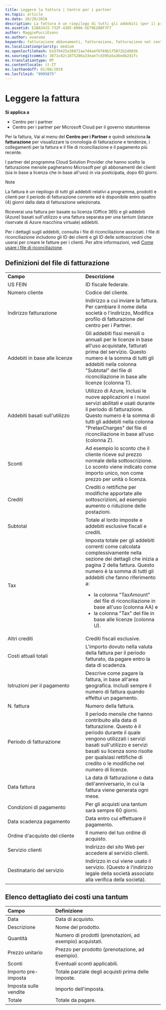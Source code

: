```yaml
---
title: Leggere la fattura | Centro per i partner
ms.topic: article
ms.date: 10/29/2018
description: La fattura è un riepilogo di tutti gli addebiti (per il programma, i prodotti e i clienti) per il periodo mensile corrente. È disponibile nel centro per i Partner.
ms.assetid: E1BA3415-732F-4385-8996-5E79E200F7F7
author: MaggiePucciEvans
ms.author: evansma
keywords: fatturazione abbonamenti, fatturazione, fatturazione nel centro per i partner, centri per i partner fatturazione, leggere la fattura, fattura, fattura del centro per i partner, fattura CSP, dove è la fattura?
ms.localizationpriority: medium
ms.openlocfilehash: b1d70425a38872ae7d4a4f6f69b1f5072b2d603b
ms.sourcegitcommit: 3871c82c1075206a33eae7cd395a5a36edb2d1fc
ms.translationtype: MT
ms.contentlocale: it-IT
ms.lasthandoff: 01/08/2019
ms.locfileid: "8995875"
---
```

# <a name="read-your-bill"></a>Leggere la fattura

**Si applica a**

-  Centro per i partner
-  Centro per i partner per Microsoft Cloud per il governo statunitense


Per la fattura, Vai al menu del **Centro per i Partner** e quindi seleziona **la fatturazione** per visualizzare la cronologia di fatturazione e tendenze, i collegamenti per la fattura e il file di riconciliazione e il pagamento più recente.

I partner del programma Cloud Solution Provider che hanno scelto la fatturazione mensile pagheranno Microsoft per gli abbonamenti dei clienti (sia in base a licenza che in base all'uso) in via posticipata, dopo 60 giorni.

> [!NOTE]  
> La fattura è un riepilogo di tutti gli addebiti relativi a programma, prodotti e clienti per il periodo di fatturazione corrente ed è disponibile entro quattro (4) giorni dalla data di fatturazione selezionata.

Riceverai una fattura per basate su licenza (Office 365) e gli addebiti (Azure) basati sull'utilizzo e una fattura separata per una tantum (istanze riservate di Azure macchina virtuale) addebiti.

Per i dettagli sugli addebiti, consulta i file di riconciliazione associati. I file di riconciliazione includono gli ID dei clienti e gli ID delle sottoscrizioni che userai per creare le fatture per i clienti. Per altre informazioni, vedi [Come usare i file di riconciliazione](use-the-reconciliation-files.md).

## <a name="invoice-file-definitions"></a>Definizioni del file di fatturazione


<table>
<colgroup>
<col width="50%" />
<col width="50%" />
</colgroup>
<tbody>
<tr class="odd">
<td><strong>Campo</strong></td>
<td><strong>Descrizione</strong></td>
</tr>
<tr class="even">
<td>US FEIN</td>
<td>ID fiscale federale.</td>
</tr>
<tr class="odd">
<td>Numero cliente</td>
<td>Codice del cliente.</td>
</tr>
<tr class="even">
<td>Indirizzo fatturazione</td>
<td>Indirizzo a cui inviare la fattura. Per cambiare il nome della società o l'indirizzo, Modifica profilo di fatturazione del centro per i Partner. </td>
</tr>
<tr class="odd">
<td>Addebiti in base alle licenze</td>
<td>Gli addebiti fissi mensili o annuali per le licenze in base all'uso acquistate, fatturati prima del servizio. Questo numero è la somma di tutti gli addebiti nella colonna &quot;Subtotal&quot; del file di riconciliazione in base alle licenze (colonna T).</td>
</tr>
<tr class="even">
<td>Addebiti basati sull'utilizzo</td>
<td>Utilizzo di Azure, inclusi le nuove applicazioni e i nuovi servizi abilitati e usati durante il periodo di fatturazione. Questo numero è la somma di tutti gli addebiti nella colonna &quot;PretaxCharges&quot; del file di riconciliazione in base all'uso (colonna Z).</td>
</tr>
<tr class="odd">
<td>Sconti</td>
<td>Ad esempio lo sconto che il cliente riceve sul prezzo normale della sottoscrizione. Lo sconto viene indicato come importo unico, non come prezzo per unità o licenza.</td>
</tr>
<tr class="odd">
<td>Crediti</td>
<td>Crediti o rettifiche per modifiche apportate alle sottoscrizioni, ad esempio aumento o riduzione delle postazioni.</td>
</tr>
<tr class="even">
<tr class="even">
<td>Subtotal</td>
<td>Totale al lordo imposte e addebiti esclusive fiscali e crediti.</td>
</tr>
<td>Tax</td>
<td>Imposta totale per gli addebiti correnti come calcolata complessivamente nella sezione dei dettagli che inizia a pagina 2 della fattura. Questo numero è la somma di tutti gli addebiti che fanno riferimento a:
<ul>
<li>la colonna &quot;TaxAmount&quot; del file di riconciliazione in base all'uso (colonna AA) e</li>
<li>la colonna &quot;Tax&quot; del file in base alle licenze (colonna U).</li>
</ul></td>
</tr>
<tr class="odd">
<td>Altri crediti</td>
<td>Crediti fiscali esclusive.</td>
</tr>
<tr class="even">
<td>Costi attuali totali</td>
<td>L'importo dovuto nella valuta della fattura per il periodo fatturato, da pagare entro la data di scadenza.</td>
</tr>
<tr class="odd">
<td>Istruzioni per il pagamento</td>
<td>Descrive come pagare la fattura, in base all'area geografica. Includi sempre il numero di fattura quando effettui un pagamento.</td>
</tr>
<tr class="even">
<td>N. fattura</td>
<td>Numero della fattura.</td>
</tr>
<tr class="odd">
<td>Periodo di fatturazione</td>
<td>Il periodo mensile che hanno contribuito alla data di fatturazione. Questo è il periodo durante il quale vengono utilizzati i servizi basati sull'utilizzo e servizi basati su licenza sono risolte per qualsiasi rettifiche di credito o le modifiche nel numero di licenze.</td>
</tr>
<tr class="even">
<td>Data fattura</td>
<td>La data di fatturazione o data dell'anniversario, in cui la fattura viene generata ogni mese.</td>
</tr>
<tr class="odd">
<td>Condizioni di pagamento</td>
<td>Per gli acquisti una tantum sarà sempre 60 giorni.</td>
</tr>
<tr class="even">
<td>Data scadenza pagamento</td>
<td>Data entro cui effettuare il pagamento.</td>
</tr>
<tr class="odd">
<td>Ordine d'acquisto del cliente</td>
<td>Il numero del tuo ordine di acquisto.</td>
</tr>
<tr class="even">
<td>Servizio clienti</td>
<td>Indirizzo del sito Web per accedere al servizio clienti.</td>
</tr>
<tr class="odd">
<td>Destinatario del servizio</td>
<td>Indirizzo in cui viene usato il servizio. (Questo è l'indirizzo legale della società associato alla verifica della società).</td>
</tr>
</tbody>
</table>

## <a name="itemized-list-of-one-time-charges"></a>Elenco dettagliato dei costi una tantum

|**Campo** |**Definizione**|
|:----------------|:-----------------------------|
|Data |Data di acquisto. |
|Descrizione |Nome del prodotto. |
|Quantità |Numero di prodotti (prenotazioni, ad esempio) acquistati. |
|Prezzo unitario |Prezzo per prodotto (prenotazione, ad esempio). |
|Sconti |Eventuali sconti applicabili. |
|Importo pre-imposta |Totale parziale degli acquisti prima delle imposte. |
|Imposta sulle vendite |Importo dell'imposta. |
|Totale |Totale da pagare. |
 



